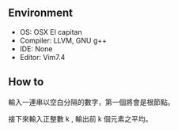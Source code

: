 ## Environment
* OS: OSX El capitan
* Compiler: LLVM, GNU g++
* IDE: None
* Editor: Vim7.4

## How to
輸入一連串以空白分隔的數字，第一個將會是根節點。

接下來輸入正整數 k , 輸出前 k 個元素之平均。
